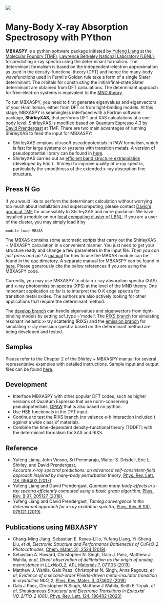 <img src=https://github.com/yufengliang/mbxaspy/blob/master/doc/logo.png>

# Many-Body X-ray Absorption Spectrosopy with PYthon

**MBXASPY** is a python software package initiated by [Yufeng Liang](https://scholar.google.com/citations?user=xiRU9IEAAAAJ&hl=en) at the [Molecular Foundry (TMF)](http://foundry.lbl.gov), [Lawrence Berkeley National Laboratory (LBNL)](https://www.lbl.gov), for predicting x-ray spectra using the determinant formalism. The determinant formalism is based on the independent-electron approximation as used in the density-functional theory (DFT) and hence the many-body wavefunctions used in Fermi's Golden rule take a form of a single Slater determinant. The orbitals for constructing the initial/final-state Slater determinant are obtained from DFT calculations. The determinant approach for free-electron systems is equivalent to the [MND theory](https://journals.aps.org/rmp/pdf/10.1103/RevModPhys.62.929).

To run MBXASPY, you need to first generate eigenvalues and eigenvectors of your Hamiltonian, either from DFT or from tight-binding models. At this stage, MBXASPY is seamingless interfaced with a Fortran software package, **ShirleyXAS**, that performs DFT and XAS calculations at a one-body level. ShirleyXAS is modified based on [Quantum Espresso](https://www.quantum-espresso.org) 4.3 by [David Prendergast](https://scholar.google.com/citations?user=Saf7NMcAAAAJ&hl=en) at TMF. There are two main advantages of running ShirleyXAS to feed the input for MBXASPY:
- ShirleyXAS employs ultrasoft pseudopotentials in PAW formalism, which is fast for large systems or systems with transition metals. A version of pseudopotential library can be found in [here](https://github.com/yufengliang/XCH_pseudos).
- ShirleyXAS carries out an [efficient band structure extrapolation](https://journals.aps.org/prb/abstract/10.1103/PhysRevB.54.16464) (developed by Eric L. Shirley) to improve quality of x-ray spectra, particularly the smoothness of the extended x-ray absorption fine structure. 

Press N Go
---------
If you would like to perform the determinant calculation without worrying too much about installation and supercomputing, please contact [David's group at TMF](http://nanotheory.lbl.gov/people/prendergast.html) for accessiblity to ShirleyXAS and more guidance. We have installed a module on our [local computing cluster of LBNL](http://scs.lbl.gov). If you are a user of the cluster, you may simply load it by
```
module load MBXAS
```
The MBXAS contains some automatic scripts that carry out the ShirleyXAS + MBXASPY calculation in a convenient manner. You just need to get your structure ready and change a few parameters in the input file. *Then you can just press and go !* A [manual](https://github.com/yufengliang/mbxaspy/blob/master/doc/Manual%20for%20ShirleyXAS%20%2B%20MBXASPY.pdf) for how to use the MBXAS module can be found in the [doc](https://github.com/yufengliang/mbxaspy/tree/master/doc) directory. A separate manual for MBXASPY can be found in [here](https://github.com/yufengliang/mbxaspy/blob/master/doc/Manual%20for%20MBXASPY.pdf). Please generously cite the below references if you are using the MBXASPY code.

Currently, you may use MBXASPY to obtain x-ray absorption spectra (XAS) and x-ray photoemission spectra (XPS) at the level of the MND theory. One important application so far is to interpret the O *K* edge spectra for transition metal oxides. The authors are also actively looking for other applications that require the determinant method.

The [develop branch](https://github.com/yufengliang/mbxaspy/tree/develop) can handle eigenvalues and eigenvectors from tight-binding models by setting scf_type ='model'. The [RIXS branch](https://github.com/yufengliang/mbxaspy/tree/rixs) for simulating resonant inelastic x-ray scattering (RIXS) and the [emission branch](https://github.com/yufengliang/mbxaspy/tree/emission) for simulating x-ray emission spectra based on the determinant method are being developed and tested.

Samples
---------
Please refer to the Chapter 2 of the Shirley + MBXASPY manual for several representative examples with detailed instructions. Sample input and output files can be found [here](https://github.com/yufengliang/mbxaspy_samples).

Development
---------
- Interface MBXASPY with other popular DFT codes, such as higher versions of Quantum Espresso that use norm-conserving pseudopotentials, 
[GPAW](https://wiki.fysik.dtu.dk/gpaw/) that is also based on python.
- Use HSE functionals in the DFT input.
- Continue to test the RIXS branch (no valence *e-h* interaction included ) against a wide class of materials.
- Combine the time-dependent density-functional theory (TDDFT) with the determinant formalism for XAS and RIXS.

Reference
---------
- Yufeng Liang, John Vinson, Sri Pemmaraju, Walter S. Drisdell, Eric L. Shirley, and David Prendergast,  
*Accurate x-ray spectral predictions: an advanced self-consistent-field approach inspired by many-body perturbation theory*,
[Phys. Rev. Lett. 118, 096402 (2017)](https://journals.aps.org/prl/abstract/10.1103/PhysRevLett.118.096402).
- Yufeng Liang and David Prendergast,
*Quantum many-body effects in x-ray spectra efficiently computed using a basic graph algorithm*,
[Phys. Rev. B 97, 205127 (2018)](https://journals.aps.org/prb/abstract/10.1103/PhysRevB.97.205127). 
- Yufeng Liang and David Prendergast,
*Taming convergence in the determinant approach for x-ray excitation spectra*,
[Phys. Rev. B 100, 075121 (2019)](https://journals.aps.org/prb/abstract/10.1103/PhysRevB.100.075121).

Publications using MBXASPY
---------
- Chang-Ming Jiang, Sebastian E. Reyes-Lillo, Yufeng Liang, Yi-Sheng Liu, *et al*,
*Electronic Structure and Performance Bottlenecks of CuFeO_2 Photocathodes*,
[Chem. Mater. 31, 2524 (2019)](https://pubs.acs.org/doi/abs/10.1021/acs.chemmater.9b00009).
- Sebastian A. Howard, Christopher N. Singh, Galo J. Paez, Matthew J. Wahila, *et al*,
*Direct observation of delithiation as the origin of analog memristance in Li_xNbO_2*,
[APL Materials 7, 071103 (2019)](https://aip.scitation.org/doi/full/10.1063/1.5108525)
- Matthew J. Wahila, Galo Paez, Christopher N. Singh, Anna Regoutz, *et al*,
*Evidence of a second-order Peierls-driven metal-insulator transition in crystalline NbO_2*,
[Phys. Rev. Mater. 3, 074602 (2019)](https://journals.aps.org/prmaterials/abstract/10.1103/PhysRevMaterials.3.074602)
- Galo J Paez, Christopher N Singh, Matthew J Wahila, Keith E Tirpak, *et al*,
*Simultaneous Structural and Electronic Transitions in Epitaxial VO_2/TiO_2 (001)*,
[Phys. Rev. Lett. 124, 196402 (2020)](https://journals.aps.org/prl/abstract/10.1103/PhysRevLett.124.196402)
